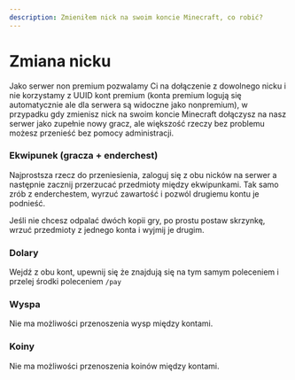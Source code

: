 ```yaml
---
description: Zmieniłem nick na swoim koncie Minecraft, co robić?
---
```


# Zmiana nicku

Jako serwer non premium pozwalamy Ci na dołączenie z dowolnego nicku i nie korzystamy z UUID kont premium (konta premium logują się automatycznie ale dla serwera są widoczne jako nonpremium), w przypadku gdy zmienisz nick na swoim koncie Minecraft dołączysz na nasz serwer jako zupełnie nowy gracz, ale większość rzeczy bez problemu możesz przenieść bez pomocy administracji.

### Ekwipunek (gracza + enderchest)

Najprostsza rzecz do przeniesienia, zaloguj się z obu nicków na serwer a następnie zacznij przerzucać przedmioty między ekwipunkami. Tak samo zrób z enderchestem, wyrzuć zawartość i pozwól drugiemu kontu je podnieść.

Jeśli nie chcesz odpalać dwóch kopii gry, po prostu postaw skrzynkę, wrzuć przedmioty z jednego konta i wyjmij je drugim.

### Dolary

Wejdź z obu kont, upewnij się że znajdują się na tym samym poleceniem i przelej środki poleceniem `/pay`

### Wyspa

Nie ma możliwości przenoszenia wysp między kontami.

### Koiny

Nie ma możliwości przenoszenia koinów między kontami.

